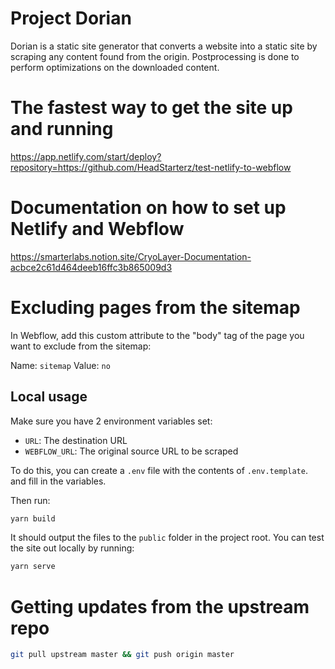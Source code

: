 # Project Dorian

Dorian is a static site generator that converts a website into a static site by scraping any content found from the origin. Postprocessing is done to perform optimizations on the downloaded content.

# The fastest way to get the site up and running

https://app.netlify.com/start/deploy?repository=https://github.com/HeadStarterz/test-netlify-to-webflow

# Documentation on how to set up Netlify and Webflow

https://smarterlabs.notion.site/CryoLayer-Documentation-acbce2c61d464deeb16ffc3b865009d3

# Excluding pages from the sitemap

In Webflow, add this custom attribute to the "body" tag of the page you want to exclude from the sitemap:

Name: `sitemap`
Value: `no`

## Local usage

Make sure you have 2 environment variables set:

- `URL`: The destination URL
- `WEBFLOW_URL`: The original source URL to be scraped

To do this, you can create a `.env` file with the contents of `.env.template`. and fill in the variables.

Then run:

```bash
yarn build
```

It should output the files to the `public` folder in the project root. You can test the site out locally by running:

```bash
yarn serve
```

# Getting updates from the upstream repo

```bash
git pull upstream master && git push origin master
```
